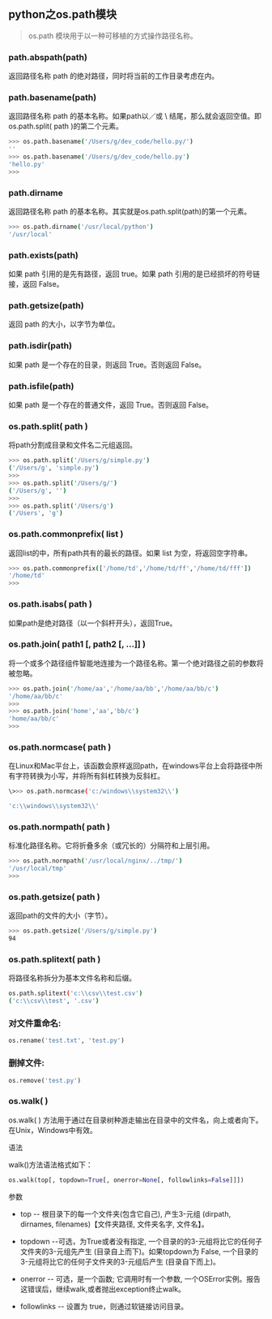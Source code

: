 ## python之os.path模块

> os.path 模块用于以一种可移植的方式操作路径名称。



### path.abspath(path)

返回路径名称 path 的绝对路径，同时将当前的工作目录考虑在内。



### path.basename(path)

返回路径名称 path 的基本名称。如果path以／或 \ 结尾，那么就会返回空值。即os.path.split( path )的第二个元素。

```bash
>>> os.path.basename('/Users/g/dev_code/hello.py/')
''
>>> os.path.basename('/Users/g/dev_code/hello.py')
'hello.py'
>>>
```



### path.dirname

返回路径名称 path  的基本名称。其实就是os.path.split(path)的第一个元素。

```bash
>>> os.path.dirname('/usr/local/python')
'/usr/local'
```



### path.exists(path)

如果 path 引用的是先有路径，返回 true。如果 path 引用的是已经损坏的符号链接，返回 False。



### path.getsize(path)

返回 path 的大小，以字节为单位。



### path.isdir(path)

如果 path 是一个存在的目录，则返回 True。否则返回 False。



### path.isfile(path)

如果 path 是一个存在的普通文件，返回 True。否则返回 False。



### os.path.split( path )   

 将path分割成目录和文件名二元组返回。

```bash
>>> os.path.split('/Users/g/simple.py')
('/Users/g', 'simple.py')
>>> 
>>> os.path.split('/Users/g/')
('/Users/g', '')
>>> 
>>> os.path.split('/Users/g')
('/Users', 'g')
```



### os.path.commonprefix( list )    

返回list的中，所有path共有的最长的路径。如果 list 为空，将返回空字符串。

```bash
>>> os.path.commonprefix(['/home/td','/home/td/ff','/home/td/fff'])
'/home/td'
>>> 
```



### os.path.isabs( path )    

如果path是绝对路径（以一个斜杆开头），返回True。



### os.path.join( path1 [,  path2 [, ...]] )    

将一个或多个路径组件智能地连接为一个路径名称。第一个绝对路径之前的参数将被忽略。

```bash
>>> os.path.join('/home/aa','/home/aa/bb','/home/aa/bb/c')
'/home/aa/bb/c'
>>> 
>>> os.path.join('home','aa','bb/c')
'home/aa/bb/c'
>>> 
```



### os.path.normcase( path )    

在Linux和Mac平台上，该函数会原样返回path，在windows平台上会将路径中所有字符转换为小写，并将所有斜杠转换为反斜杠。

```bash
\>>> os.path.normcase('c:/windows\\system32\\')

'c:\\windows\\system32\\'
```



### os.path.normpath( path )    

标准化路径名称。它将折叠多余（或冗长的）分隔符和上层引用。

```bash
>>> os.path.normpath('/usr/local/nginx/../tmp/')
'/usr/local/tmp'
>>> 
```



### os.path.getsize( path )   

 返回path的文件的大小（字节）。

```bash
>>> os.path.getsize('/Users/g/simple.py')
94
```



### os.path.splitext( path )

将路径名称拆分为基本文件名称和后缀。

```bash
os.path.splitext('c:\\csv\\test.csv')
('c:\\csv\\test', '.csv')
```



### 对文件重命名:

```python
os.rename('test.txt', 'test.py')
```



### 删掉文件:

```python
os.remove('test.py')
```



### os.walk( ) 

os.walk( )    方法用于通过在目录树种游走输出在目录中的文件名，向上或者向下。在Unix，Windows中有效。

语法

walk()方法语法格式如下：

```python
os.walk(top[, topdown=True[, onerror=None[, followlinks=False]]])
```

参数

- top -- 根目录下的每一个文件夹(包含它自己), 产生3-元组 (dirpath, dirnames, filenames)【文件夹路径, 文件夹名字, 文件名】。

- topdown --可选，为True或者没有指定, 一个目录的的3-元组将比它的任何子文件夹的3-元组先产生 (目录自上而下)。如果topdown为 False, 一个目录的3-元组将比它的任何子文件夹的3-元组后产生 (目录自下而上)。

- onerror -- 可选，是一个函数; 它调用时有一个参数, 一个OSError实例。报告这错误后，继续walk,或者抛出exception终止walk。

- followlinks -- 设置为 true，则通过软链接访问目录。


